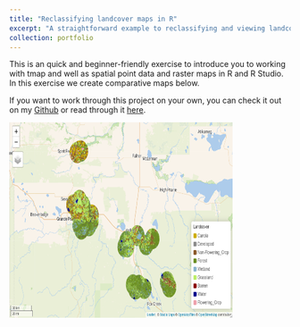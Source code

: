 ```yaml
---
title: "Reclassifying landcover maps in R"
excerpt: "A straightforward example to reclassifying and viewing landcover maps in R using packages terra and tmap <br/><img src='/images/map_pic_reclassifying.png'>"
collection: portfolio
---
```


This is an quick and beginner-friendly exercise to introduce you to working with tmap and well as spatial point data and raster maps in R and R Studio. In this exercise we create comparative maps below.

If you want to work through this project on your own, you can check it out on my [Github](https://github.com/celiahein/Reclassifying_raster_maps_in_R) or read through it [here](./files/ReclassifyRaster_GP.html).

<img src='images/map_pic_reclassifying.png' width='400' height='350'>
